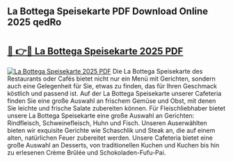 ## La Bottega Speisekarte PDF Download Online 2025 qedRo

# <h2><a href="http://gcb3q1.nevu.top/?p=La+Bottega+Speisekarte">🔗 👉🔴 La Bottega Speisekarte 2025 PDF</a></h2>

[![La Bottega Speisekarte 2025 PDF](https://i.imgur.com/dBaPXMq.png)](http://gcb3q1.nevu.top/?p=La+Bottega+Speisekarte)
Die La Bottega Speisekarte des Restaurants oder Cafés bietet nicht nur ein Menü mit Gerichten, sondern auch eine Gelegenheit für Sie, etwas zu finden, das für Ihren Geschmack köstlich und passend ist. Auf der La Bottega Speisekarte unserer Cafeteria finden Sie eine große Auswahl an frischem Gemüse und Obst, mit denen Sie leichte und frische Salate zubereiten können. Für Fleischliebhaber bietet unsere La Bottega Speisekarte eine große Auswahl an Gerichten: Rindfleisch, Schweinefleisch, Huhn und Fisch. Unseren Auserwählten bieten wir exquisite Gerichte wie Schaschlik und Steak an, die auf einem alten, natürlichen Feuer zubereitet werden. Unsere Cafeteria bietet eine große Auswahl an Desserts, von traditionellen Kuchen und Kuchen bis hin zu erlesenen Crème Brûlée und Schokoladen-Fufu-Pai.
